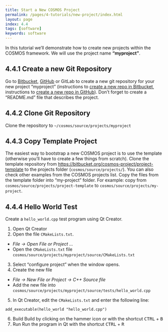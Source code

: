 ```yaml
---
title: Start a New COSMOS Project
permalink: /pages/4-tutorials/new-project/index.html
layout: page
index: 4.4
tags: [software]
keywords: software
---
```


In this tutorial we’ll demonstrate how to create new projects within the COSMOS framework. We will use the project name **“myproject”**.

## 4.4.1 Create a new Git Repository
Go to [Bitbucket](https://bitbucket.org/), [GitHub](https://github.com/) or GitLab to create a new git repository for your new project “myproject” (instructions to [create a new repo in Bitbucket](https://confluence.atlassian.com/bitbucket/create-a-git-repository-759857290.html), instructions to [create a new repo in GitHub](https://help.github.com/articles/create-a-repo/)). Don’t forget to create a “README.md” file that describes the project.

## 4.4.2 Clone Git Repository
Clone the repository to `~/cosmos/source/projects/myproject`

## 4.4.3 Copy Template Project
The easiest way to bootstrap a new COSMOS project is to use the template (otherwise you’ll have to create a few things from scratch).  Clone the template repository from https://bitbucket.org/cosmos-project/project-template to the projects folder (`cosmos/source/projects/`). You can also check other examples from the COSMOS projects list.
Copy the files from the template folder into “my-project” folder.
For example: copy from `cosmos/source/projects/project-template` to `cosmos/source/projects/my-project`.
## 4.4.4 Hello World Test
Create a `hello_world.cpp` test program using Qt Creator.

1. Open Qt Creator
2. Open the file `CMakeLists.txt`.  
- *File → Open File or Project ...*
- Open the `CMakeLists.txt` file `cosmos/source/projects/myproject/source/CMakeLists.txt`
3. Select “configure project” when the window opens.
4. Create the new file
- *File → New File or Project → C++ Source file*
- Add the new file into `cosmos/source/projects/myproject/source/tests/hello_world.cpp`
5. In Qt Creator, edit the `CMakeLists.txt` and enter the following line:
```
add_executable(hello_world "hello_world.cpp")
```
6. Build
Build by clicking on the hammer icon or with the shortcut <kbd>CTRL</kbd> + <kbd>B</kbd>
6. Run
Run the program in Qt with the shortcut <kbd>CTRL</kbd> + <kbd>R</kbd>
